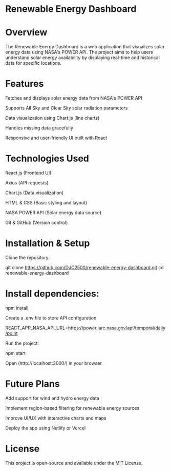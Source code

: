 # Renewable Energy Dashboard

# Overview

The Renewable Energy Dashboard is a web application that visualizes solar energy data using NASA's POWER API. The project aims to help users understand solar energy availability by displaying real-time and historical data for specific locations.

# Features

Fetches and displays solar energy data from NASA's POWER API

Supports All Sky and Clear Sky solar radiation parameters

Data visualization using Chart.js (line charts)

Handles missing data gracefully

Responsive and user-friendly UI built with React

# Technologies Used

React.js (Frontend UI)

Axios (API requests)

Chart.js (Data visualization)

HTML & CSS (Basic styling and layout)

NASA POWER API (Solar energy data source)

Git & GitHub (Version control)

# Installation & Setup

Clone the repository:

git clone https://github.com/DJC2500/renewable-energy-dashboard.git
cd renewable-energy-dashboard

# Install dependencies:

npm install

Create a .env file to store API configuration:

REACT_APP_NASA_API_URL=https://power.larc.nasa.gov/api/temporal/daily/point

Run the project:

npm start

Open (http://localhost:3000/) in your browser.

# Future Plans

Add support for wind and hydro energy data

Implement region-based filtering for renewable energy sources

Improve UI/UX with interactive charts and maps

Deploy the app using Netlify or Vercel

# License

This project is open-source and available under the MIT License.

